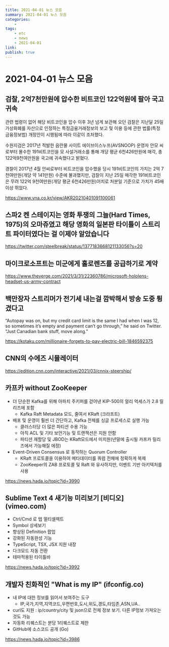 ```yaml
---
title: 2021-04-01 뉴스 모음
summary: 2021-04-01 뉴스 모음
categories:
    - 
tags:
    - etc
    - news
    - 2021-04-01
link: 
publish: true
---
```


# 2021-04-01 뉴스 모음

## 검찰, 2억7천만원에 압수한 비트코인 122억원에 팔아 국고귀속

관련 법령이 없어 해당 비트코인을 압수 이후 3년 넘게 보관해 오던 검찰은 지난달 25일 가상화폐를 자산으로 인정하는 특정금융거래정보의 보고 및 이용 등에 관한 법률(특정금융정보법) 개정안이 시행됨에 따라 이같이 조처했다.

수원지검은 2017년 적발한 음란물 사이트 에이브이스누프(AVSNOOP) 운영자 안모 씨로부터 몰수한 191비트코인을 모 사설거래소를 통해 개당 평균 6천426만원에 매각, 총 122억9천여만원을 국고에 귀속했다고 밝혔다.

경찰이 2017년 4월 안씨로부터 비트코인을 압수했을 당시 191비트코인의 가치는 2억 7천여만원(개당 약 141만원) 수준에 불과했지만, 검찰이 지난 25일 매각한 191비트코인은 무려 122억 9천여만원(개당 평균 6천426만원)어치로 처분일 기준으로 가치가 45배 이상 뛰었다.

<https://www.yna.co.kr/view/AKR20210401091100061>

## 스파2 켄 스테이지는 영화 투쟁의 그늘(Hard Times, 1975)의 오마쥬였고 해당 영화의 일본판 타이틀이 스트리트 파이터였다는 걸 이제야 알았습니다

<https://twitter.com/steelbreak/status/1377183668121133056?s=20>

## 마이크로소프트는 미군에게 홀로렌즈를 공급하기로 계약

<https://www.theverge.com/2021/3/31/22360786/microsoft-hololens-headset-us-army-contract>

## 백만장자 스트리머가 전기세 내는걸 깜박해서 방송 도중 튕겼다고

“Autopay was on, but my credit card limit is the same I had when I was 12, so sometimes it’s empty and payment can’t go through,” he said on Twitter. “Just Canadian bank stuff, move along.”

<https://kotaku.com/millionaire-forgets-to-pay-electric-bill-1846592375>

## CNN의 수에즈 시뮬레이터

<https://edition.cnn.com/interactive/2021/03/cnnix-steership/>

## 카프카 without ZooKeeper

- 더 단순한 Kafka를 위해 아파치 주키퍼를 걷어낸 KIP-500의 얼리 억세스가 2.8 릴리즈에 포함 
  - Kafka Raft Metadata 모드, 줄여서 KRaft (크라프트)
- 배포 및 운영이 훨씬 더 간단하고, Kafka 전체를 싱글 프로세스로 실행 가능
  - 클러스터당 더 많은 파티션 수용 가능
  - 아직 ACL 및 기타 보안기능 및 트랜잭션은 지원 안함
  - 파티션 재할당 및 JBOD는 KRaft모드에서 미지원(년말에 출시될 카프카 릴리즈에서 가능해질 에정)
- Event-Driven Consensus 로 동작하는 Quorum Controller 
  - KRaft 프로토콜을 이용하여 메타데이터를 쿼럼 전체에 정확하게 복제
  - ZooKeeper의 ZAB 프로토콜 및 Raft 와 유사하지만, 이벤트 기반 아키텍처를 사용

<https://news.hada.io/topic?id=3990>

## Sublime Text 4 새기능 미리보기 [비디오] (vimeo.com)

- Ctrl/Cmd 로 탭 멀티셀렉트
- Symbol 상세보기
- 향상된 Definition 팝업
- 강화된 자동완성 기능
- TypeScript, TSX, JSX 지원 내장
- 다크모드 자동 전환
- 테마적용된 타이틀바

<https://news.hada.io/topic?id=3992>

## 개발자 친화적인 "What is my IP" (ifconfig.co)

- 내 IP에 대한 정보를 읽어서 보여주는 도구
  - IP,국가,지역,지역코드,우편번호,도시,위도,경도,타임존,ASN,UA..
- curl도 지원 : ip/country/city 및 json으로 전체 정보 보기. 다른 IP정보 가져오는 것도 가능
- 자동화 리퀘스트는 분당 1리퀘스트로 제한
- GitHub에 소스코드 공개 (Go)

<https://news.hada.io/topic?id=3986>
